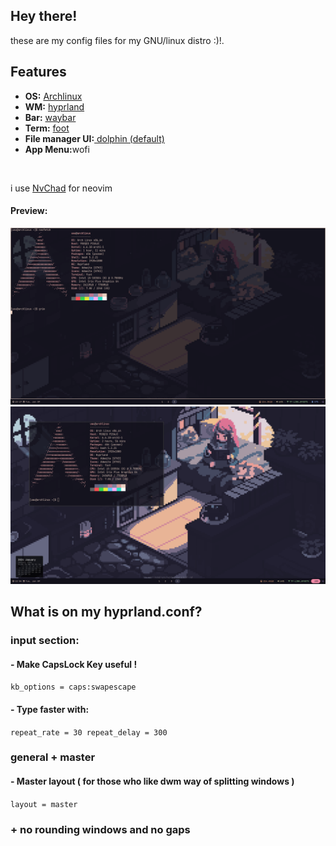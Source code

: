 ## Hey there!<br>
these are my config files for my GNU/linux distro :)!.<br>
## Features
<ul>
  <li><strong>OS:</strong> <a href="https://archlinux.org">Archlinux</a></li>
  <li><strong>WM:</strong> <a href="https://github.com/hyprwm/Hyprland">hyprland</a></li>
  <li><strong>Bar:</strong> <a href="https://github.com/Alexays/Waybar">waybar</a></li>
  <li><strong>Term:</strong> <a href="https://github.com/](https://codeberg.org/dnkl/foot)">foot</a></li>
  <li><strong>File manager UI:</strong><a href="https://wiki.archlinux.org/title/Dolphin"> dolphin (default)</a></li>
  <li><strong>App Menu:</strong>wofi</li>
</ul>
<br>

i use <a href="https://nvchad.com/docs/">NvChad</a> for neovim

#### Preview:
<img src="./github/walls/preview.png">
<br>
<img src="./github/walls/preview2.png">

## What is on my hyprland.conf?
### input section:
#### - Make CapsLock Key useful !
`kb_options = caps:swapescape`
#### - Type faster with:
`repeat_rate = 30
repeat_delay = 300`
### general + master
#### - Master layout ( for those who like dwm way of splitting windows )
`layout = master`
### + no rounding windows and no gaps
